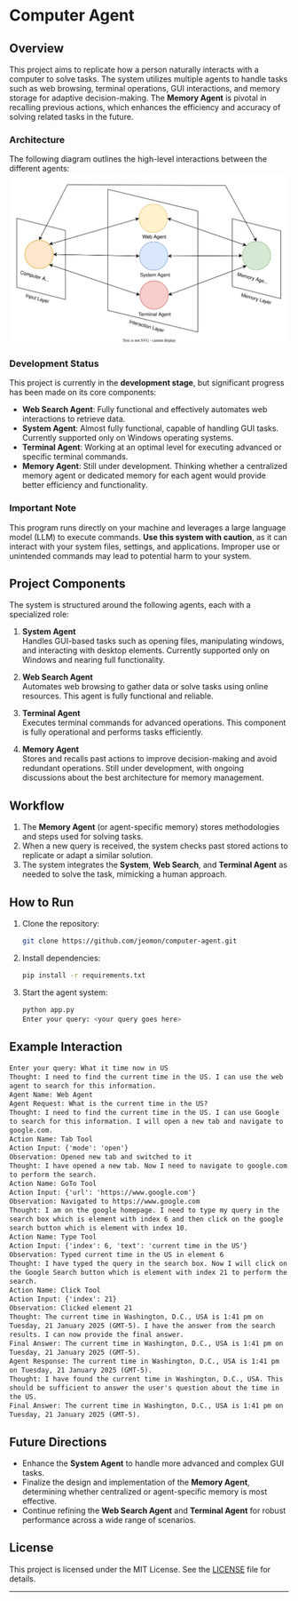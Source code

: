 # Computer Agent

## Overview

This project aims to replicate how a person naturally interacts with a computer to solve tasks. The system utilizes multiple agents to handle tasks such as web browsing, terminal operations, GUI interactions, and memory storage for adaptive decision-making. The **Memory Agent** is pivotal in recalling previous actions, which enhances the efficiency and accuracy of solving related tasks in the future.

### Architecture

The following diagram outlines the high-level interactions between the different agents:
![Image of the architecture](diagram.svg)

### Development Status

This project is currently in the **development stage**, but significant progress has been made on its core components:

- **Web Search Agent**: Fully functional and effectively automates web interactions to retrieve data.
- **System Agent**: Almost fully functional, capable of handling GUI tasks. Currently supported only on Windows operating systems.
- **Terminal Agent**: Working at an optimal level for executing advanced or specific terminal commands.
- **Memory Agent**: Still under development. Thinking whether a centralized memory agent or dedicated memory for each agent would provide better efficiency and functionality.

### Important Note

This program runs directly on your machine and leverages a large language model (LLM) to execute commands. **Use this system with caution**, as it can interact with your system files, settings, and applications. Improper use or unintended commands may lead to potential harm to your system. 

## Project Components

The system is structured around the following agents, each with a specialized role:

1. **System Agent**  
   Handles GUI-based tasks such as opening files, manipulating windows, and interacting with desktop elements. Currently supported only on Windows and nearing full functionality.

2. **Web Search Agent**  
   Automates web browsing to gather data or solve tasks using online resources. This agent is fully functional and reliable.

3. **Terminal Agent**  
   Executes terminal commands for advanced operations. This component is fully operational and performs tasks efficiently.

4. **Memory Agent**  
   Stores and recalls past actions to improve decision-making and avoid redundant operations. Still under development, with ongoing discussions about the best architecture for memory management.

## Workflow

1. The **Memory Agent** (or agent-specific memory) stores methodologies and steps used for solving tasks.
2. When a new query is received, the system checks past stored actions to replicate or adapt a similar solution.
3. The system integrates the **System**, **Web Search**, and **Terminal Agent** as needed to solve the task, mimicking a human approach.

## How to Run

1. Clone the repository:
   ```bash
   git clone https://github.com/jeomon/computer-agent.git
   ```
2. Install dependencies:
   ```bash
   pip install -r requirements.txt
   ```
3. Start the agent system:
   ```bash
   python app.py
   Enter your query: <your query goes here>
   ```

## Example Interaction

```plaintext
Enter your query: What it time now in US               
Thought: I need to find the current time in the US. I can use the web agent to search for this information.
Agent Name: Web Agent
Agent Request: What is the current time in the US?
Thought: I need to find the current time in the US. I can use Google to search for this information. I will open a new tab and navigate to google.com.
Action Name: Tab Tool
Action Input: {'mode': 'open'}
Observation: Opened new tab and switched to it
Thought: I have opened a new tab. Now I need to navigate to google.com to perform the search.
Action Name: GoTo Tool
Action Input: {'url': 'https://www.google.com'}
Observation: Navigated to https://www.google.com
Thought: I am on the google homepage. I need to type my query in the search box which is element with index 6 and then click on the google search button which is element with index 10.
Action Name: Type Tool
Action Input: {'index': 6, 'text': 'current time in the US'}
Observation: Typed current time in the US in element 6
Thought: I have typed the query in the search box. Now I will click on the Google Search button which is element with index 21 to perform the search.
Action Name: Click Tool
Action Input: {'index': 21}
Observation: Clicked element 21
Thought: The current time in Washington, D.C., USA is 1:41 pm on Tuesday, 21 January 2025 (GMT-5). I have the answer from the search results. I can now provide the final answer.
Final Answer: The current time in Washington, D.C., USA is 1:41 pm on Tuesday, 21 January 2025 (GMT-5).
Agent Response: The current time in Washington, D.C., USA is 1:41 pm on Tuesday, 21 January 2025 (GMT-5).
Thought: I have found the current time in Washington, D.C., USA. This should be sufficient to answer the user's question about the time in the US.
Final Answer: The current time in Washington, D.C., USA is 1:41 pm on Tuesday, 21 January 2025 (GMT-5).
```

## Future Directions

- Enhance the **System Agent** to handle more advanced and complex GUI tasks.
- Finalize the design and implementation of the **Memory Agent**, determining whether centralized or agent-specific memory is most effective.
- Continue refining the **Web Search Agent** and **Terminal Agent** for robust performance across a wide range of scenarios.

## License

This project is licensed under the MIT License. See the [LICENSE](LICENSE) file for details.

---